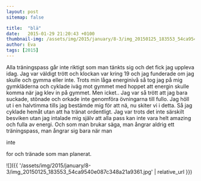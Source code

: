 ```yaml
---
layout: post
sitemap: false

title:  "blä"
date:   2015-01-29 21:20:43 +0100
thumbnail-img: /assets/img/2015/january/8-3/img_20150125_183553_54ca9540e087c348a21a9361.jpg
author: Eva
tags: [2015]
---
```


Alla träningspass går inte riktigt som man tänkts sig och det fick jag uppleva idag. Jag var väldigt trött och klockan var kring 19 och jag funderade om jag skulle och gymma eller inte. Trots min låga energinivå så tog jag på mig gymkläderna och cyklade iväg mot gymmet med hoppet att energin skulle komma när jag klev in på gymmet. Men icket.. Jag var så trött att jag bara suckade, stönade och orkade inte genomföra övningarna till fullo. Jag höll ut i en halvtimma tills jag bestämde mig för att nä, nu skiter vi i detta. Så jag cyklade hemåt utan att ha tränat ordentligt. Jag var trots det inte särskilt besviken utan jag intalade mig själv att alla pass kan inte vara helt amazing och fulla av energi. Och som man brukar säga, man ångrar aldrig ett träningspass, man ångrar sig bara när man 

inte 

for och tränade som man planerat.

![]({{ '/assets/img/2015/january/8-3/img_20150125_183553_54ca9540e087c348a21a9361.jpg'  | relative_url }})

